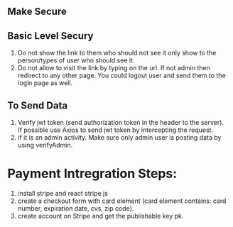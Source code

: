 
## Make Secure

## Basic Level Secury

1. Do not show the link to them who should not see it only show to the person/types of user who should see it. 
2. Do not allow to visit the link by typing on the url. 
If not admin then redirect to any other page. You could logout user and send them to the login page as well. 


## To Send Data

1. Verify jwt token (send authorization token in the header to the server).  
If possible use Axios to send jwt token by intercepting the request. 
2. if it is an admin activity. Make sure only admin user is posting data by using verifyAdmin. 


# Payment Intregration Steps:

1. install stripe and react stripe js
2. create a checkout form with card element (card element contains: card number, expiration date, cvs, zip code). 
3. create account on Stripe and get the publishable key pk. 



